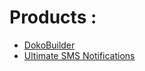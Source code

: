 

# Products :
* [DokoBuilder](plugins/doko/config.md)
* [Ultimate SMS Notifications](https://docs.ultimatesmsnotifications.com) 
